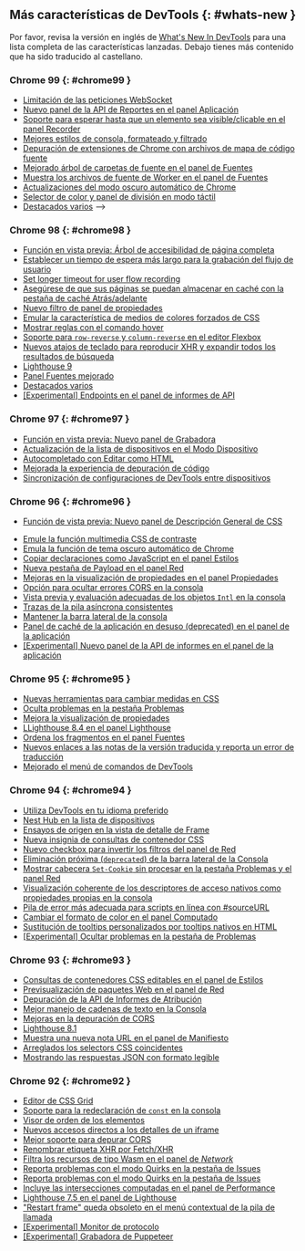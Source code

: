 ## Más características de DevTools {: #whats-new }

Por favor, revisa la versión en inglés de <a href="/tags/new-in-devtools/" translate="no">What's New In DevTools</a> para una lista completa de las características lanzadas. Debajo tienes más contenido que ha sido traducido al castellano.

<!-- ### Chrome 100 {: #chrome100 }

* [View and edit @supports at rules in the Styles pane](/es/blog/new-in-devtools-100/#supports)
* [Support common selectors by default](/es/blog/new-in-devtools-100/#selector)
* [Customize the recording’s selector](/es/blog/new-in-devtools-100/#customize-selector)
* [Rename a recording](/es/blog/new-in-devtools-100/#recorder-rename)
* [Preview class/function properties on hover](/es/blog/new-in-devtools-100/#properties)
* [Partially presented frames in the Performance panel](/es/blog/new-in-devtools-100/#perf)
* [Miscellaneous highlights](/es/blog/new-in-devtools-100/#misc) -->

### Chrome 99 {: #chrome99 }

* [Limitación de las peticiones WebSocket](/es/blog/new-in-devtools-99/#websocket)
* [Nuevo panel de la API de Reportes en el panel Aplicación](/es/blog/new-in-devtools-99/#reporting-api)
* [Soporte para esperar hasta que un elemento sea visible/clicable en el panel Recorder](/es/blog/new-in-devtools-99/#recorder)
* [Mejores estilos de consola, formateado y filtrado](/es/blog/new-in-devtools-99/#console)
* [Depuración de extensiones de Chrome con archivos de mapa de código fuente](/es/blog/new-in-devtools-99/#extension)
* [Mejorado árbol de carpetas de fuente en el panel de Fuentes](/es/blog/new-in-devtools-99/#source-tree)
* [Muestra los archivos de fuente de Worker en el panel de Fuentes](/es/blog/new-in-devtools-99/#worker-sourcemap)
* [Actualizaciones del modo oscuro automático de Chrome](/es/blog/new-in-devtools-99/#auto-dark-mode)
* [Selector de color y panel de división en modo táctil](/es/blog/new-in-devtools-99/#touch-friendly)
* [Destacados varios](/es/blog/new-in-devtools-99/#misc) -->


### Chrome 98 {: #chrome98 }

* [Función en vista previa: Árbol de accesibilidad de página completa](/es/blog/new-in-devtools-98/#a11y-tree)
* [Establecer un tiempo de espera más largo para la grabación del flujo de usuario](/es/blog/new-in-devtools-98/#changes)
* [Set longer timeout for user flow recording](/es/blog/new-in-devtools-98/#recorder-timeout)
* [Asegúrese de que sus páginas se puedan almacenar en caché con la pestaña de caché Atrás/adelante](/es/blog/new-in-devtools-98/#bfcache)
* [Nuevo filtro de panel de propiedades](/es/blog/new-in-devtools-98/#properties)
* [Emular la característica de medios de colores forzados de CSS](/es/blog/new-in-devtools-98/#forced-colors)
* [Mostrar reglas con el comando hover](/es/blog/new-in-devtools-98/#show-rulers)
* [Soporte para `row-reverse` y `column-reverse` en el editor Flexbox](/es/blog/new-in-devtools-98/#flexbox-editor)
* [Nuevos atajos de teclado para reproducir XHR y expandir todos los resultados de búsqueda](/es/blog/new-in-devtools-98/#shortcuts)
* [Lighthouse 9](/es/blog/new-in-devtools-98/#lighthouse)
* [Panel Fuentes mejorado](/es/blog/new-in-devtools-98/#sources)
* [Destacados varios](/es/blog/new-in-devtools-98/#misc)
* [[Experimental] Endpoints en el panel de informes de API](/es/blog/new-in-devtools-98/#reporting-api)


### Chrome 97 {: #chrome97 }

* [Función en vista previa: Nuevo panel de Grabadora](/es/blog/new-in-devtools-97/#recorder)
* [Actualización de la lista de dispositivos en el Modo Dispositivo](/es/blog/new-in-devtools-97/#device)
* [Autocompletado con Editar como HTML](/es/blog/new-in-devtools-97/#code-completion)
* [Mejorada la experiencia de depuración de código](/es/blog/new-in-devtools-97/#debugging)
* [Sincronización de configuraciones de DevTools entre dispositivos](/es/blog/new-in-devtools-97/#sync)


### Chrome 96 {: #chrome96 }

* [Función de vista previa: Nuevo panel de Descripción General de CSS](/es/blog/new-in-devtools-96/#css-overview)
<!-- * [Restored and improved CSS length edit and copy experince](/es/blog/new-in-devtools-966/#length) -->
* [Emule la función multimedia CSS de contraste](/es/blog/new-in-devtools-96/#prefers-contrast)
* [Emula la función de tema oscuro automático de Chrome](/es/blog/new-in-devtools-96/#auto-dark-mode)
* [Copiar declaraciones como JavaScript en el panel Estilos](/es/blog/new-in-devtools-96/#copy-as-js)
* [Nueva pestaña de Payload en el panel Red](/es/blog/new-in-devtools-96/#payload)
* [Mejoras en la visualización de propiedades en el panel Propiedades](/es/blog/new-in-devtools-96/#properties)
* [Opción para ocultar errores CORS en la consola](/es/blog/new-in-devtools-96/#hide-cors-errors)
* [Vista previa y evaluación adecuadas de los objetos `Intl` en la consola](/es/blog/new-in-devtools-96/#intl)
* [Trazas de la pila asíncrona consistentes](/es/blog/new-in-devtools-96/#async)
* [Mantener la barra lateral de la consola](/es/blog/new-in-devtools-96/#console-sidebar)
* [Panel de caché de la aplicación en desuso (deprecated) en el panel de la aplicación](/es/blog/new-in-devtools-96/#app-cache)
* [[Experimental] Nuevo panel de la API de informes en el panel de la aplicación](/es/blog/new-in-devtools-96/#reporting-api)


### Chrome 95 {: #chrome95 }

* [Nuevas herramientas para cambiar medidas en CSS](/es/blog/new-in-devtools-95/#length)
* [Oculta problemas en la pestaña Problemas](/es/blog/new-in-devtools-95/#hide-issues)
* [Mejora la visualización de propiedades](/es/blog/new-in-devtools-95/#properties)
* [LLighthouse 8.4 en el panel Lighthouse](/es/blog/new-in-devtools-95/#lighthouse)
* [Ordena los fragmentos en el panel Fuentes](/es/blog/new-in-devtools-95/#snippets)
* [Nuevos enlaces a las notas de la versión traducida y reporta un error de traducción](/es/blog/new-in-devtools-95/#localized)
* [Mejorado el menú de comandos de DevTools](/es/blog/new-in-devtools-95/#command-menu)


### Chrome 94 {: #chrome94 }

* [Utiliza DevTools en tu idioma preferido](/es/blog/new-in-devtools-94/#localized)
* [Nest Hub en la lista de dispositivos](/es/blog/new-in-devtools-94/#nest-hub)
* [Ensayos de origen en la vista de detalle de Frame](/es/blog/new-in-devtools-94/#origin-trials)
* [Nueva insignia de consultas de contenedor CSS](/es/blog/new-in-devtools-94/#container-queries)
* [Nuevo checkbox para invertir los filtros del panel de Red](/es/blog/new-in-devtools-94/#nvert-network-filter)
* [Eliminación próxima (`deprecated`) de la barra lateral de la Consola](/es/blog/new-in-devtools-94/#deprecated)
* [Mostrar cabecera `Set-Cookie` sin procesar en la pestaña Problemas y el panel Red](/es/blog/new-in-devtools-94/#raw-cookies)
* [Visualización coherente de los descriptores de acceso nativos como propiedades propias en la consola](/es/blog/new-in-devtools-94/#native-accessors)
* [Pila de error más adecuada para scripts en línea con #sourceURL](/es/blog/new-in-devtools-94/#inline-script)
* [Cambiar el formato de color en el panel Computado](/es/blog/new-in-devtools-94/#color-unit)
* [Sustitución de tooltips personalizados por tooltips nativos en HTML](/es/blog/new-in-devtools-94/#tooltip)
* [[Experimental] Ocultar problemas en la pestaña de Problemas](/es/blog/new-in-devtools-94/#hide-issues)

### Chrome 93 {: #chrome93 }

* [Consultas de contenedores CSS editables en el panel de Estilos](/es/blog/new-in-devtools-93/#container-queries)
* [Previsualización de paquetes Web en el panel de Red](/es/blog/new-in-devtools-93/#web-bundle)
* [Depuración de la API de Informes de Atribución](/es/blog/new-in-devtools-93/#attribution-reporting)
* [Mejor manejo de cadenas de texto en la Consola](/es/blog/new-in-devtools-93/#string)
* [Mejoras en la depuración de CORS](/es/blog/new-in-devtools-93/#cors)
* [Lighthouse 8.1](/es/blog/new-in-devtools-93/#lighthouse)
* [Muestra una nueva nota URL en el panel de Manifiesto](/es/blog/new-in-devtools-93/#new-note-url)
* [Arreglados los selectors CSS coincidentes](/es/blog/new-in-devtools-93/#matching-selectors)
* [Mostrando las respuestas JSON con formato legible](/es/blog/new-in-devtools-93/#pretty-print-json)

### Chrome 92 {: #chrome92 }

* [Editor de CSS Grid](/es/blog/new-in-devtools-92/#grid-editor)
* [Soporte para la redeclaración de `const` en la consola](/es/blog/new-in-devtools-92/#const-redeclaration)
* [Visor de orden de los elementos](/es/blog/new-in-devtools-92/#source-order)
* [Nuevos accesos directos a los detalles de un iframe](/es/blog/new-in-devtools-92/#frame-details)
* [Mejor soporte para depurar CORS](/es/blog/new-in-devtools-92/#cors)
* [Renombrar etiqueta XHR por Fetch/XHR](/es/blog/new-in-devtools-92/#fetch-xhr)
* [Filtra los recursos de tipo Wasm en el panel de *Network*](/es/blog/new-in-devtools-92/#wasm)
* [Reporta problemas con el modo Quirks en la pestaña de Issues](/es/blog/new-in-devtools-92/#sec-ua-ch)
* [Reporta problemas con el modo Quirks en la pestaña de Issues](/es/blog/new-in-devtools-92/#quirks-mode)
* [Incluye las intersecciones computadas en el panel de Performance](/es/blog/new-in-devtools-92/#computed-intersections)
* [Lighthouse 7.5 en el panel de Lighthouse](/es/blog/new-in-devtools-92/#lighthouse)
* ["Restart frame" queda obsoleto en el menú contextual de la pila de llamada](/es/blog/new-in-devtools-92/#restart-frame)
* [[Experimental] Monitor de protocolo](/es/blog/new-in-devtools-92/#protocol-monitor)
* [[Experimental] Grabadora de Puppeteer](/es/blog/new-in-devtools-92/#puppeteer-recorder)
